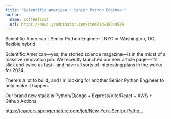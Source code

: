 ```yaml
---
title: "Scientific American : Senior Python Engineer"
author:
  name: coffeefirst
  url: https://news.ycombinator.com/item?id=38944586
---
```

Scientific American | Senior Python Engineer | NYC or Washington, DC, flexible hybrid

Scientific American—yes, the storied science magazine—is in the midst of a massive renovation job. We recently launched our new article page—it&#x27;s slick and twice as fast—and have all sorts of interesting plans in the works for 2024.

There&#x27;s a lot to build, and I&#x27;m looking for another Senior Python Engineer to help make it happen.

Our brand new stack is Python&#x2F;Django + Express&#x2F;Vite&#x2F;React + AWS + Github Actions.

<a href="https:&#x2F;&#x2F;careers.springernature.com&#x2F;job&#x2F;New-York-Senior-Python-Engineer%2C-Scientific-American&#x2F;1023181801&#x2F;" rel="nofollow">https:&#x2F;&#x2F;careers.springernature.com&#x2F;job&#x2F;New-York-Senior-Pytho...</a>
